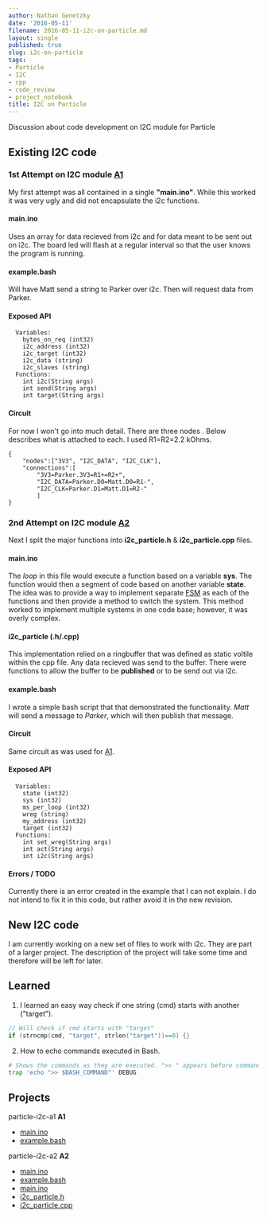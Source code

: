 ```yaml
---
author: Nathan Genetzky
date: '2016-05-11'
filename: 2016-05-11-i2c-on-particle.md
layout: single
published: true
slug: i2c-on-particle
tags:
- Particle
- I2C
- cpp
- code_review
- project_notebook
title: I2C on Particle
---
```


Discussion about code development on I2C module for Particle

## Existing I2C code

### 1st Attempt on I2C module [**A1**](#f1)
My first attempt was all contained in a single **"main.ino"**. While this worked
it was very ugly and did not encapsulate the i2c functions.

#### main.ino
Uses an array for data recieved from i2c and for data meant to be sent out on
i2c. The board led will flash at a regular interval so that the user knows the
program is running.

#### example.bash
Will have Matt send a string to Parker over i2c. Then will request data from
Parker.

#### Exposed API
```
  Variables:
    bytes_on_req (int32)
    i2c_address (int32)
    i2c_target (int32)
    i2c_data (string)
    i2c_slaves (string)
  Functions:
    int i2c(String args) 
    int send(String args) 
    int target(String args)
```

#### Circuit
For now I won't go into much detail. There are three nodes . Below describes what
is attached to each. I used R1=R2=2.2 kOhms.

```
{
    "nodes":["3V3", "I2C_DATA", "I2C_CLK"],
    "connections":[
        "3V3=Parker.3V3=R1+=R2+",
        "I2C_DATA=Parker.D0=Matt.D0=R1-",
        "I2C_CLK=Parker.D1=Matt.D1=R2-"
        ]
}
```

###  2nd Attempt  on I2C module [**A2**](#f2)
Next I split the major functions into **i2c\_particle.h** & **i2c\_particle.cpp** files.

#### main.ino
The *loop* in this file would execute a function based on a variable **sys**.
The function would then a segment of code based on another variable **state**.
The idea was to provide a way to implement separate [FSM][1] as each of the
functions and then provide a method to switch the system. This method
worked to implement multiple systems in one code base; however, it was overly
complex.

#### i2c\_particle (.h/.cpp)
This implementation relied on a ringbuffer that was defined as static voltile
within the cpp file. Any data recieved was send to the buffer. There were functions
to allow the buffer to be **published** or to be send out via i2c.

#### example.bash
I wrote a simple bash script that that demonstrated the functionality. *Matt* will
send a message to *Parker*, which will then publish that message.

#### Circuit
Same circuit as was used for [A1](#A1).

#### Exposed API
```
  Variables:
    state (int32)
    sys (int32)
    ms_per_loop (int32)
    wreg (string)
    my_address (int32)
    target (int32)
  Functions:
    int set_wreg(String args) 
    int act(String args) 
    int i2c(String args) 
```

#### Errors / TODO

Currently there is an error created in the example that I can not explain. I do
not intend to fix it in this code, but rather avoid it in the new revision.

## New I2C code

I am currently working on a new set of files to work with i2c. They are part of
a larger project. The description of the project will take some time and therefore
will be left for later. 

## Learned
1. I learned an easy way check if one string (cmd) starts with another ("target").

```c++
// Will check if cmd starts with "target"
if (strncmp(cmd, "target", strlen("target"))==0) {}
```

2. How to echo commands executed in Bash.

```bash
# Shows the commands as they are executed. ">> " appears before command.
trap 'echo ">> $BASH_COMMAND"' DEBUG
```

## Projects

particle-i2c-a1 <b id="f1">A1</b>
- [main.ino][a1_main]
- [example.bash][a1_example]

particle-i2c-a2 <b id="f2">A2</b>
- [main.ino][a2_main]
- [example.bash][a2_example]
- [main.ino][a2_main]
- [i2c_particle.h][a2_i2c_particle_h]
- [i2c_particle.cpp][a2_i2c_particle_cpp]

[1]: https://en.wikipedia.org/wiki/Finite-state_machine
[a1_main]: https://github.com/NGenetzky/project_notebook/blob/7e33bf62132e712c3f3e59e0c9224ed824f2f3c4/2016/05/11/particle-i2c-a1/main.ino
[a1_example]: https://github.com/NGenetzky/project_notebook/blob/7e33bf62132e712c3f3e59e0c9224ed824f2f3c4/2016/05/11/particle-i2c-a1/example.bash
[a2_main]: https://github.com/NGenetzky/project_notebook/blob/7e33bf62132e712c3f3e59e0c9224ed824f2f3c4/2016/05/11/particle-i2c-a2/main.ino
[a2_i2c_particle_h]: https://github.com/NGenetzky/project_notebook/blob/7e33bf62132e712c3f3e59e0c9224ed824f2f3c4/2016/05/11/particle-i2c-a2/i2c_particle.h
[a2_i2c_particle_cpp]: https://github.com/NGenetzky/project_notebook/blob/7e33bf62132e712c3f3e59e0c9224ed824f2f3c4/2016/05/11/particle-i2c-a2/i2c_particle.cpp
[a2_example]: https://github.com/NGenetzky/project_notebook/blob/7e33bf62132e712c3f3e59e0c9224ed824f2f3c4/2016/05/11/particle-i2c-a2/example.bash